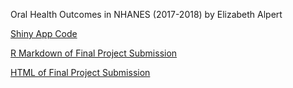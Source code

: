 Oral Health Outcomes in NHANES (2017-2018)
by Elizabeth Alpert

[Shiny App Code](app.R)

[R Markdown of Final Project Submission](ealpert-bst260finalproject.Rmd)

[HTML of Final Project Submission](ealpert-bst260finalproject.html)